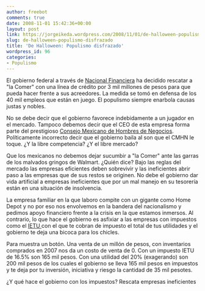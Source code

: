 ```yaml
---
author: freebot
comments: true
date: 2008-11-01 15:42:36+00:00
layout: post
link: https://jorgeikeda.wordpress.com/2008/11/01/de-halloween-populismo-disfrazado/
slug: de-halloween-populismo-disfrazado
title: 'De Halloween: Populismo disfrazado'
wordpress_id: 96
categories:
- Populismo
---
```


El gobierno federal a través de [Nacional Financiera](http://www2.esmas.com/noticierostelevisa/mexico/020989/nafin-otorga-credito-3-mil-mdd-la-comer) ha decidido rescatar a "la Comer" con una línea de crédito por 3 mil millones de pesos para que pueda hacer frente a sus acreedores. La medida se tomó en defensa de los 40 mil empleos que están en juego. El populismo siempre enarbola causas justas y nobles.

No se debe decir que el gobierno favorece indebidamente a un jugador en el mercado. Tampoco debemos decir que el CEO de esta empresa forma parte del prestigioso [Consejo Mexicano de Hombres de Negocios](http://es.wikipedia.org/wiki/Consejo_Mexicano_de_Hombres_de_Negocios). Políticamente incorrecto decir que el gobierno baila al son que el CMHN le toque. ¿Y la libre competencia? ¿Y el libre mercado?

Que los mexicanos no debemos dejar sucumbir a "la Comer" ante las garras de los malvados gringos de Walmart. ¿Quién dice? Bajo las reglas del mercado las empresas eficientes deben sobrevivir y las ineficientes abrir paso a las empresas que de sus restos se originen. No debe el gobierno dar vida artificial a empresas ineficientes que por un mal manejo en su tesorería están en una situación de insolvencia.

La empresa familiar en la que laboro compite con un gigante como Home Depot y no por eso nos envolvemos en la bandera del nacionalismo y pedimos apoyo financiero frente a la crisis en la que estamos inmersos.  Al contrario, lo que hace el gobierno es asfixiar a las empresas con impuestos como el [IETU ](http://www.sat.gob.mx/sitio_internet/informacion_fiscal/reforma2008/137_10644.html)con el que te cobran de impuesto el total de  tus utilidades y el gobierno te deja una bicoca para los chicles.

Para muestra un botón. Una venta de un millón de pesos, con inventarios comprados en 2007 nos da un costo de venta de 0. Con un impuesto IETU de 16.5% son 165 mil pesos. Con una utilidad del 20% (exagerando) son 200 mil pesos de los cuales el gobierno se lleva 165 mil pesos en impuestos  y te deja por tu inversión, iniciativa y riesgo la cantidad de 35 mil pesotes.

¿Y qué hace el gobierno con los impuestos? Rescata empresas ineficientes
